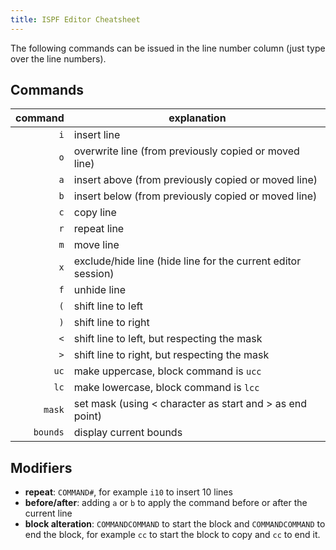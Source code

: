 ```yaml
---
title: ISPF Editor Cheatsheet
---
```


The following commands can be issued in the line number column (just type over the line numbers).

## Commands

|  command | explanation                                                  |
| -------: | ------------------------------------------------------------ |
|      `i` | insert line                                                  |
|      `o` | overwrite line (from previously copied or moved line)        |
|      `a` | insert above (from previously copied or moved line)          |
|      `b` | insert below (from previously copied or moved line)          |
|      `c` | copy line                                                    |
|      `r` | repeat line                                                  |
|      `m` | move line                                                    |
|      `x` | exclude/hide line (hide line for the current editor session) |
|      `f` | unhide line                                                  |
|      `(` | shift line to left                                           |
|      `)` | shift line to right                                          |
|      `<` | shift line to left, but respecting the mask                  |
|      `>` | shift line to right, but respecting the mask                 |
|     `uc` | make uppercase, block command is `ucc`                       |
|     `lc` | make lowercase, block command is `lcc`                       |
|   `mask` | set mask (using < character as start and > as end point)     |
| `bounds` | display current bounds                                       |

## Modifiers

- **repeat**: `COMMAND#`, for example `i10` to insert 10 lines
- **before/after**: adding `a` or `b` to apply the command before or after the current line
- **block alteration**: `COMMANDCOMMAND` to start the block and `COMMANDCOMMAND` to end the block, for example `cc` to start the block to copy and `cc` to end it.
